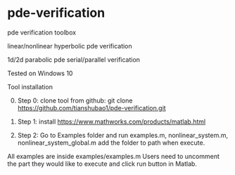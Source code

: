 # pde-verification

pde verification toolbox

linear/nonlinear hyperbolic pde verification

1d/2d parabolic pde serial/parallel verification

Tested on Windows 10

Tool installation

0) Step 0: clone tool from github: git clone https://github.com/tianshubao1/pde-verification.git

1) Step 1: install https://www.mathworks.com/products/matlab.html

2) Step 2: Go to Examples folder and run examples.m, nonlinear_system.m, nonlinear_system_global.m
           add the folder to path when execute.

  
   
All examples are inside examples/examples.m 
Users need to uncomment the part they would like to execute and click run button in Matlab.
